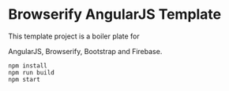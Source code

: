 # Browserify AngularJS Template

This template project is a boiler plate for 

AngularJS, Browserify, Bootstrap and Firebase.

```
npm install
npm run build
npm start
```